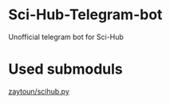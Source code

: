 # Sci-Hub-Telegram-bot

Unofficial telegram bot for Sci-Hub


# Used submoduls

[zaytoun/scihub.py](https://github.com/zaytoun/scihub.py)
